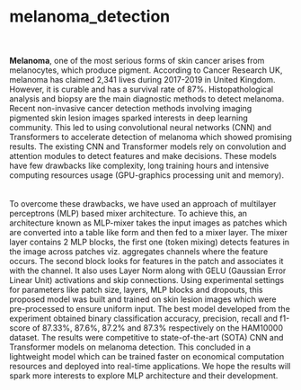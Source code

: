 # melanoma_detection
<br> </br>
**Melanoma**, one of the most serious forms of skin cancer arises from melanocytes, which produce pigment. According to Cancer Research UK, melanoma has claimed 2,341 lives during 2017-2019 in United Kingdom. However, it is curable and has a survival rate of 87%. Histopathological analysis and biopsy are the main diagnostic methods to detect melanoma. Recent non-invasive cancer detection methods involving imaging pigmented skin lesion images sparked interests in deep learning community. This led to using convolutional neural networks (CNN) and Transformers to accelerate detection of melanoma which showed promising results. The existing CNN and Transformer models rely on convolution and attention modules to detect features and make decisions. These models have few drawbacks like complexity, long training hours and intensive computing resources usage (GPU-graphics processing unit and memory).
<br></br>
<br>To overcome these drawbacks, we have used an approach of multilayer perceptrons (MLP) based mixer architecture. To achieve this, an architecture known as MLP-mixer takes the input images as patches which are converted into a table like form and then fed to a mixer layer. The mixer layer contains 2 MLP blocks, the first one (token mixing) detects features in the image across patches viz. aggregates channels where the feature occurs. The second block looks for features in the patch and associates it with the channel. It also uses Layer Norm along with GELU (Gaussian Error Linear Unit) activations and skip connections. Using experimental settings for parameters like patch size, layers, MLP blocks and dropouts, this proposed model was built and trained on skin lesion images which were pre-processed to ensure uniform input. The best model developed from the experiment obtained binary classification accuracy, precision, recall and f1-score of 87.33%, 87.6%, 87.2% and 87.3% respectively on the HAM10000 dataset. The results were competitive to state-of-the-art (SOTA) CNN and Transformer models on melanoma detection. This concluded in a lightweight model which can be trained faster on economical computation resources and deployed into real-time applications. We hope the results will spark more interests to explore MLP architecture and their development. </br>
